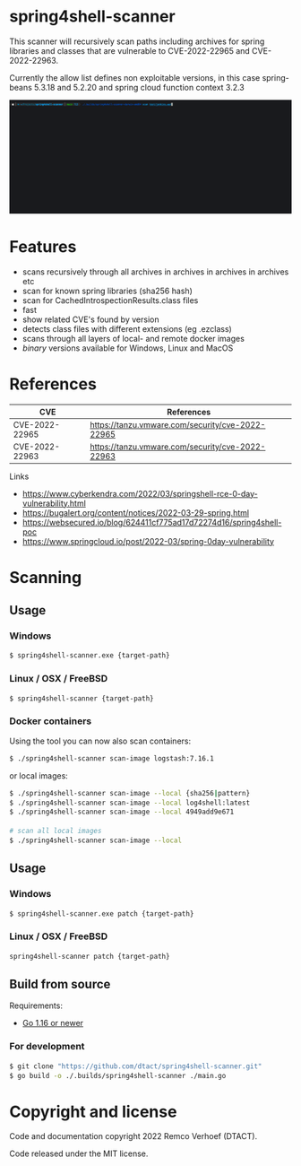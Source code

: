 # spring4shell-scanner 

This scanner will recursively scan paths including archives for spring libraries and classes that are vulnerable to CVE-2022-22965 and CVE-2022-22963. 

Currently the allow list defines non exploitable versions, in this case spring-beans 5.3.18 and 5.2.20 and spring cloud function context 3.2.3

![Scanning multi layered archives](./images/spring4shell.gif)

# Features

* scans recursively through all archives in archives in archives in archives etc
* scan for known spring libraries (sha256 hash)
* scan for CachedIntrospectionResults.class files
* fast
* show related CVE's found by version
* detects class files with different extensions (eg .ezclass)
* scans through all layers of local- and remote docker images
* *binary* versions available for Windows, Linux and MacOS


# References

| CVE | References | 
|-----|------------|
| CVE-2022-22965| https://tanzu.vmware.com/security/cve-2022-22965 |
| CVE-2022-22963| https://tanzu.vmware.com/security/cve-2022-22963 |


Links
* https://www.cyberkendra.com/2022/03/springshell-rce-0-day-vulnerability.html
* https://bugalert.org/content/notices/2022-03-29-spring.html
* https://websecured.io/blog/624411cf775ad17d72274d16/spring4shell-poc
* https://www.springcloud.io/post/2022-03/spring-0day-vulnerability


# Scanning

## Usage

### Windows
```bash
$ spring4shell-scanner.exe {target-path}
```
### Linux / OSX / FreeBSD
```bash
$ spring4shell-scanner {target-path}
```

### Docker containers

Using the tool you can now also scan containers: 


```bash
$ ./spring4shell-scanner scan-image logstash:7.16.1
```

or local images:

```bash
$ ./spring4shell-scanner scan-image --local {sha256|pattern}
$ ./spring4shell-scanner scan-image --local log4shell:latest
$ ./spring4shell-scanner scan-image --local 4949add9e671

# scan all local images
$ ./spring4shell-scanner scan-image --local 

```

## Usage

### Windows
```bash
$ spring4shell-scanner.exe patch {target-path}
```
### Linux / OSX / FreeBSD
```bash
spring4shell-scanner patch {target-path}
```

## Build from source

Requirements:
- [Go 1.16 or newer](https://golang.org/dl/)

### For development
```bash
$ git clone "https://github.com/dtact/spring4shell-scanner.git"
$ go build -o ./.builds/spring4shell-scanner ./main.go
```

# Copyright and license

Code and documentation copyright 2022 Remco Verhoef (DTACT).

Code released under the MIT license.
